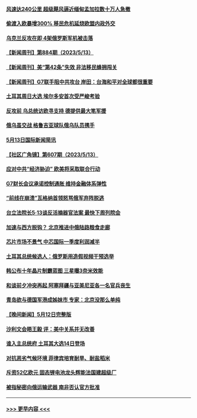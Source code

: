 #### [风速达240公里 超级飓风逼近缅甸孟加拉数十万人急撤](../pages/prog202/a103712395.md?t=05141243) 
#### [偷渡入欧暴增300%  移民危机延烧欧盟内政外交](../pages/prog202/a103712234.md?t=05141243) 
#### [乌克兰反攻在即 4架俄罗斯军机被击落](../pages/prog202/a103712239.md?t=05141243) 
#### [【新闻周刊】第884期（2023/5/13）](../pages/prog202/a103712184.md?t=05141243) 
#### [【新闻周刊】美“第42条”失效 非法移民蜂拥闯关](../pages/prog202/a103712165.md?t=05141243) 
#### [【新闻周刊】G7联手阻中共攻台 岸田：台海和平对全球都很重要](../pages/prog202/a103712164.md?t=05141243) 
#### [土耳其周日大选 埃尔多安首次受严峻考验](../pages/prog202/a103712116.md?t=05141243) 
#### [反攻前 乌总统访欧寻支持 德提供最大笔军援](../pages/prog202/a103712115.md?t=05141243) 
#### [俄乌虽交战 格鲁吉亚球队俄乌队员携手](../pages/prog202/a103712114.md?t=05141243) 
#### [5月13日国际新闻简讯](../pages/prog202/a103712118.md?t=05141243) 
#### [【社区广角镜】第607期（2023/5/13）](../pages/prog202/a103712019.md?t=05141243) 
#### [应对中共“经济胁迫” 欧美将采取联合行动](../pages/prog202/a103711942.md?t=05141243) 
#### [G7财长会议承诺控制通胀 维持金融体系弹性](../pages/prog202/a103711936.md?t=05141243) 
#### [“前线在崩溃”瓦格纳首领怒骂俄军弃阵脱逃](../pages/prog202/a103711901.md?t=05141243) 
#### [台立法院长5·13谈反活摘器官法案 最快下周列院会](../pages/prog202/a103711842.md?t=05141243) 
#### [加速与西方脱钩？ 北京推进中俄陆路粮食走廊](../pages/prog202/a103711783.md?t=05141243) 
#### [芯片市场不景气 中芯国际一季度利润减半](../pages/prog202/a103711776.md?t=05141243) 
#### [土耳其总统候选人：俄罗斯用造假视频干预选举](../pages/prog202/a103711779.md?t=05141243) 
#### [韩公布十年晶片制霸蓝图 三星曝3奈米效能](../pages/prog202/a103711712.md?t=05141243) 
#### [和谈前夕冲突再起 阿塞拜疆与亚美尼亚各一名官兵丧生](../pages/prog202/a103711709.md?t=05141243) 
#### [青岛欲与德国军港成姊妹市 专家：北京没那么单纯](../pages/prog202/a103711638.md?t=05141243) 
#### [【晚间新闻】5月12日完整版](../pages/prog202/a103711070.md?t=05141243) 
#### [沙利文会晤王毅 评：美中关系并无改善](../pages/prog202/a103711089.md?t=05141243) 
#### [谁入主总统府 土耳其大选14日登场](../pages/prog202/a103711125.md?t=05141243) 
#### [对抗恶劣气候环境 菲律宾培育耐旱、耐盐稻米](../pages/prog202/a103711100.md?t=05141243) 
#### [斥资52亿欧元 固态锂电池龙头辉能法国建超级厂](../pages/prog202/a103711066.md?t=05141243) 
#### [被指秘密向俄运输武器 南非否认官方批准](../pages/prog202/a103710911.md?t=05141243) 

----
#### [ >>> 更早内容 <<< ](../indexes/prog202-earlier.md)
